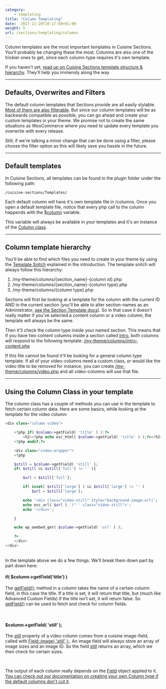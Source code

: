 ```yaml
---
category:
    - templating
title: "Column Templating"
date:  2017-11-20T10:17:50+01:00
weight: 5
url: /sections/templating/columns
---
```


Column templates are the most important templates in Cuisine Sections. You'll probably be changing these the most. Columns are also one of the trickier ones to get, since each column-type requires it's own template.

If you haven't yet, [read up on Cuisine Sections template structure & hierarchy](/sections/templating/introduction/). They'll help you immensly along the way

---

## Defaults, Overwrites and Filters

The default column templates that Sections provide are all easily stylable. [Most of them are also filterable](/sections/templating/filters/). But since our column templates will be as backwards compatible as possible, you can go ahead and create your custom templates in your theme. We promise not to create the same situations as WooCommerce where you need to update every template you overwrite with every release. 

Still; if we're talking a minor change that can be done using a filter, please choose the filter option as this will likely save you hassle in the future.

---

## Default templates

In Cuisine Sections, all templates can be found in the plugin folder under the following path:

`/cuisine-sections/Templates/`

Each default column will have it's own template file in /columns. Once you open a default template file, notice that every php call to the column happends with the <ins>$column</ins> variable.

This variable will always be available in your templates and it's an instance of the [Column class](/sections/columns/extending/).

---

## Column template hierarchy

You'll be able to find which files you need to create in your theme by using the [Template Snitch](/sections/templating/introduction/) explained in the introduction. The template snitch will always follow this hierarchy:

1. /my-theme/columns/{section_name}-{column id}.php
2. /my-theme/columns/{section_name}-{column type}.php
3. /my-theme/columns/{column type}.php

Sections will first be looking at a template for the column with the current ID AND in the current section (you'll be able to alter section-names as an Administrator, [see the Section Template docs](/sections/templating/sections/)). So in that case it doesn't really matter if you've selected a content column or a video column; the template will always be the same.

Then it'll check the column type inside your named section. This means that if you have two content columns inside a section called <ins>intro</ins>, both columns will respond to the following template:
<ins>/my-theme/columns/intro-content.php</ins>

If this file cannot be found it'll be looking for a general column type template. If all of your video-columns need a custom class, or would like the video title to be removed for instance, you can create
<ins>/my-theme/columns/video.php</ins> and all video-columns will use that file.

---

## Using the Column Class in your template

The column class has a couple of methods you can use in the template to fetch certain column data. Here are some basics, while looking at the template for the video column:

```php
<div class="column video">

	<?php if( $column->getField( 'title' ) ):?>
		<h2><?php echo esc_html( $column->getField( 'title' ) );?></h2>
	<?php endif;?>

	<div class="video-wrapper">
	<?php 

	$still = $column->getField( 'still' );
	if( $still && $still['full'] != '' ){

		$url = $still['full'];

		if( isset( $still['large'] ) && $still['large'] != '' )
			$url = $still['large'];

		echo '<div class="video-still" style="background-image:url(';
		echo esc_url( $url ).')"'' class="video-still">';
		echo '</div>';

	}

	echo wp_oembed_get( $column->getField( 'url' ) );

	?>
	</div>	
</div>
```

<br/>
In the template above we do a few things. We'll break them down part by part down here:

<br/>

#### if( $column->getField('title') )

The <ins>getField();</ins> method in a column takes the name of a certain column field, in this case the title. If a title is set, it will return that title, but (much like Advanced Custom Fields) if the title isn't set, it will return false. So <ins>getField()</ins> can be used to fetch and check for column fields.

<br/>

#### $column->getField( 'still' );

The <ins>still</ins> property of a video column comes from a cuisine image-field, called with <ins>Field::image( 'still' );</ins>. An image field will always store an array of image sizes and an image ID. So the field <ins>still</ins> returns an array, which we then check for certain sizes.

<br/>

The output of each column really depends on the <ins>Field</ins> object applied to it. [You can check out our documentation on creating your own Column type if the default columns don't cut it](/sections/columns/registring/).

